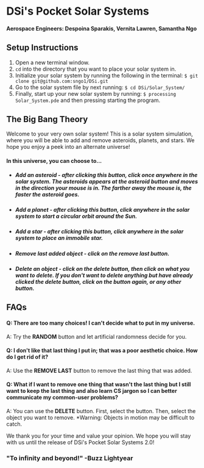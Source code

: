 # DSi's Pocket Solar Systems
#### Aerospace Engineers: Despoina Sparakis, Vernita Lawren, Samantha Ngo

## Setup Instructions
1. Open a new terminal window.
2. `cd` into the directory that you want to place your solar system in.
3. Initialize your solar system by running the following in the terminal:
`$ git clone git@github.com:sngo1/DSi.git`
4. Go to the solar system file by next running:
`$ cd DSi/Solar_System/`
5. Finally, start up your new solar system by running:
`$ processing Solar_System.pde`
and then pressing starting the program.

## The Big Bang Theory
Welcome to your very own solar system! This is a solar system simulation, where you will be able to add and remove asteroids, planets, and stars. We hope you enjoy a peek into an alternate universe!
#### In this universe, you can choose to...
- ##### Add an asteroid - after clicking this button, click once anywhere in the solar system. The asteroids appears at the asteroid button and moves in the direction your mouse is in. The farther away the mouse is, the faster the asteroid goes.
- ##### Add a planet - after clicking this button, click anywhere in the solar system to start a circular orbit around the Sun. 
- ##### Add a star - after clicking this button, click anywhere in the solar system to place an immobile star.
- ##### Remove last added object - click on the remove last button.
- ##### Delete an object - click on the delete button, then click on what you want to delete. If you don't want to delete anything but have already clicked the delete button, click on the button again, or any other button.
## FAQs
#### Q: There are too many choices! I can't decide what to put in my universe.
A: Try the **RANDOM** button and let artificial randomness decide for you.
#### Q: I don't like that last thing I put in; that was a poor aesthetic choice. How do I get rid of it? 
A: Use the **REMOVE LAST** button to remove the last thing that was added.
#### Q: What if I want to remove one thing that wasn't the last thing but I still want to keep the last thing and also learn CS jargon so I can better communicate my common-user problems? 
A: You can use the **DELETE** button. First, select the button. Then, select the object you want to remove. *Warning: Objects in motion may be difficult to catch.

We thank you for your time and value your opinion. We hope you will stay with us until the release of DSi's Pocket Solar Systems 2.0!

### "To infinity and beyond!" -Buzz Lightyear 
